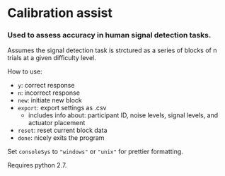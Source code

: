 # Calibration assist
### Used to assess accuracy in human signal detection tasks.

Assumes the signal detection task is strctured as a series of blocks of n trials at a given difficulty level.

How to use:
 - `y`: correct response
 - `n`: incorrect response
 - `new`: initiate new block
 - `export`: export settings as .csv  
 	- includes info about: participant ID, noise levels, signal levels, and actuator placement
 - `reset`: reset current block data
 - `done`: nicely exits the program

Set `consoleSys` to `"windows"` or `"unix"` for prettier formatting.

Requires python 2.7.
